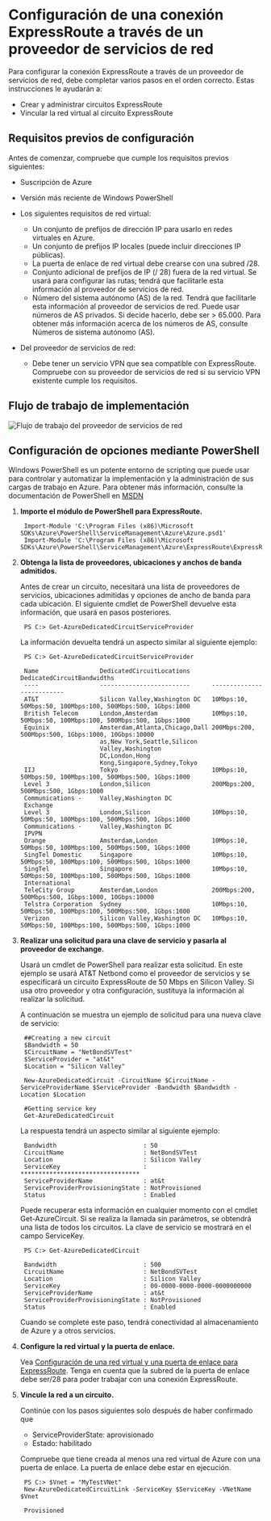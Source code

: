 <properties 
   pageTitle="Configuración de Expressroute con NSP"
   description="Este tutorial le guiará por el proceso de configuración de ExpressRoute a través de NSP"
   documentationCenter="na"
   services="expressroute"
   authors="cherylmc"
   manager="adinah"
   editor="tysonn"/>

<tags 
   ms.service="expressroute"
   ms.devlang="na"
   ms.topic="article" 
   ms.tgt_pltfrm="na"
   ms.workload="infrastructure-services" 
   ms.date="06/29/2015"
   ms.author="cherylmc"/>

#  Configuración de una conexión ExpressRoute a través de un proveedor de servicios de red

Para configurar la conexión ExpressRoute a través de un proveedor de servicios de red, debe completar varios pasos en el orden correcto. Estas instrucciones le ayudarán a:

- Crear y administrar circuitos ExpressRoute
- Vincular la red virtual al circuito ExpressRoute

##  Requisitos previos de configuración


Antes de comenzar, compruebe que cumple los requisitos previos siguientes:

- Suscripción de Azure
- Versión más reciente de Windows PowerShell
- Los siguientes requisitos de red virtual:
	- Un conjunto de prefijos de dirección IP para usarlo en redes virtuales en Azure.
	- Un conjunto de prefijos IP locales (puede incluir direcciones IP públicas).
	- La puerta de enlace de red virtual debe crearse con una subred /28.
	- Conjunto adicional de prefijos de IP (/ 28) fuera de la red virtual. Se usará para configurar las rutas; tendrá que facilitarle esta información al proveedor de servicios de red.
	- Número del sistema autónomo (AS) de la red. Tendrá que facilitarle esta información al proveedor de servicios de red. Puede usar números de AS privados. Si decide hacerlo, debe ser > 65.000. Para obtener más información acerca de los números de AS, consulte Números de sistema autónomo (AS). 

- Del proveedor de servicios de red:
	- Debe tener un servicio VPN que sea compatible con ExpressRoute. Compruebe con su proveedor de servicios de red si su servicio VPN existente cumple los requisitos.

##  Flujo de trabajo de implementación

![Flujo de trabajo del proveedor de servicios de red](./media/expressroute-configuring-nsps/expressroute-nsp-connectivity-workflow.png)

##  Configuración de opciones mediante PowerShell
Windows PowerShell es un potente entorno de scripting que puede usar para controlar y automatizar la implementación y la administración de sus cargas de trabajo en Azure. Para obtener más información, consulte la documentación de PowerShell en [MSDN](https://msdn.microsoft.com/library/windowsazure/jj156055.aspx)



1. **Importe el módulo de PowerShell para ExpressRoute.**

		Import-Module 'C:\Program Files (x86)\Microsoft SDKs\Azure\PowerShell\ServiceManagement\Azure\Azure.psd1'
		Import-Module 'C:\Program Files (x86)\Microsoft SDKs\Azure\PowerShell\ServiceManagement\Azure\ExpressRoute\ExpressRoute.psd1' 

2. **Obtenga la lista de proveedores, ubicaciones y anchos de banda admitidos.**

	Antes de crear un circuito, necesitará una lista de proveedores de servicios, ubicaciones admitidas y opciones de ancho de banda para cada ubicación. El siguiente cmdlet de PowerShell devuelve esta información, que usará en pasos posteriores.

		PS C:> Get-AzureDedicatedCircuitServiceProvider

	La información devuelta tendrá un aspecto similar al siguiente ejemplo:

		PS C:> Get-AzureDedicatedCircuitServiceProvider
	
		Name                 DedicatedCircuitLocations      DedicatedCircuitBandwidths                                                                                                                                                                                   
		----                 -------------------------      --------------------------                                                                                                                                                                                   
		AT&T                 Silicon Valley,Washington DC   10Mbps:10, 50Mbps:50, 100Mbps:100, 500Mbps:500, 1Gbps:1000                                                                                                                                                   
		British Telecom      London,Amsterdam               10Mbps:10, 50Mbps:50, 100Mbps:100, 500Mbps:500, 1Gbps:1000                                                                                                                                                   
		Equinix              Amsterdam,Atlanta,Chicago,Dall 200Mbps:200, 500Mbps:500, 1Gbps:1000, 10Gbps:10000                                                                                                                                                           
		                     as,New York,Seattle,Silicon                                                                                                                                                                                                                 
		                     Valley,Washington                                                                                                                                                                                                                           
		                     DC,London,Hong                                                                                                                                                                                                                              
		                     Kong,Singapore,Sydney,Tokyo                                                                                                                                                                                                                 
		IIJ                  Tokyo                          10Mbps:10, 50Mbps:50, 100Mbps:100, 500Mbps:500, 1Gbps:1000                                                                                                                                                   
		Level 3              London,Silicon                 200Mbps:200, 500Mbps:500, 1Gbps:1000                                                                                                                                                                         
		Communications -     Valley,Washington DC                                                                                                                                                                                                                        
		Exchange                                                                                                                                                                                                                                                         
		Level 3              London,Silicon                 10Mbps:10, 50Mbps:50, 100Mbps:100, 500Mbps:500, 1Gbps:1000                                                                                                                                                   
		Communications -     Valley,Washington DC                                                                                                                                                                                                                        
		IPVPN                                                                                                                                                                                                                                                            
		Orange               Amsterdam,London               10Mbps:10, 50Mbps:50, 100Mbps:100, 500Mbps:500, 1Gbps:1000                                                                                                                                                   
		SingTel Domestic     Singapore                      10Mbps:10, 50Mbps:50, 100Mbps:100, 500Mbps:500, 1Gbps:1000                                                                                                                                                   
		SingTel              Singapore                      10Mbps:10, 50Mbps:50, 100Mbps:100, 500Mbps:500, 1Gbps:1000                                                                                                                                                   
		International                                                                                                                                                                                                                                                    
		TeleCity Group       Amsterdam,London               200Mbps:200, 500Mbps:500, 1Gbps:1000, 10Gbps:10000                                                                                                                                                           
		Telstra Corporation  Sydney                         10Mbps:10, 50Mbps:50, 100Mbps:100, 500Mbps:500, 1Gbps:1000                                                                                                                                                   
		Verizon              Silicon Valley,Washington DC   10Mbps:10, 50Mbps:50, 100Mbps:100, 500Mbps:500, 1Gbps:1000
		

3. **Realizar una solicitud para una clave de servicio y pasarla al proveedor de exchange.**

	Usará un cmdlet de PowerShell para realizar esta solicitud. En este ejemplo se usará AT&T Netbond como el proveedor de servicios y se especificará un circuito ExpressRoute de 50 Mbps en Silicon Valley. Si usa otro proveedor y otra configuración, sustituya la información al realizar la solicitud.

	A continuación se muestra un ejemplo de solicitud para una nueva clave de servicio:

		##Creating a new circuit
		$Bandwidth = 50
		$CircuitName = "NetBondSVTest"
		$ServiceProvider = "at&t"
		$Location = "Silicon Valley"
		
		New-AzureDedicatedCircuit -CircuitName $CircuitName -ServiceProviderName $ServiceProvider -Bandwidth $Bandwidth -Location $Location
		
		#Getting service key
		Get-AzureDedicatedCircuit

	La respuesta tendrá un aspecto similar al siguiente ejemplo:

		Bandwidth                        : 50
		CircuitName                      : NetBondSVTest
		Location                         : Silicon Valley
		ServiceKey                       : *********************************
		ServiceProviderName              : at&t
		ServiceProviderProvisioningState : NotProvisioned
		Status                           : Enabled

	Puede recuperar esta información en cualquier momento con el cmdlet Get-AzureCircuit. Si se realiza la llamada sin parámetros, se obtendrá una lista de todos los circuitos. La clave de servicio se mostrará en el campo ServiceKey.

		PS C:> Get-AzureDedicatedCircuit
		
		Bandwidth                        : 500
		CircuitName                      : NetBondSVTest
		Location                         : Silicon Valley
		ServiceKey                       : 00-0000-0000-0000-0000000000
		ServiceProviderName              : at&t
		ServiceProviderProvisioningState : NotProvisioned
		Status                           : Enabled

	Cuando se complete este paso, tendrá conectividad al almacenamiento de Azure y a otros servicios.



4. **Configure la red virtual y la puerta de enlace.**

	Vea [Configuración de una red virtual y una puerta de enlace para ExpressRoute](https://msdn.microsoft.com/library/azure/dn643737.aspx). Tenga en cuenta que la subred de la puerta de enlace debe ser/28 para poder trabajar con una conexión ExpressRoute.

5. **Vincule la red a un circuito.**

	Continúe con los pasos siguientes solo después de haber confirmado que
 
	- ServiceProviderState: aprovisionado
	- Estado: habilitado

	Compruebe que tiene creada al menos una red virtual de Azure con una puerta de enlace. La puerta de enlace debe estar en ejecución.

		PS C:> $Vnet = "MyTestVNet"
		New-AzureDedicatedCircuitLink -ServiceKey $ServiceKey -VNetName $Vnet
		
		Provisioned 

<!---HONumber=July15_HO2-->